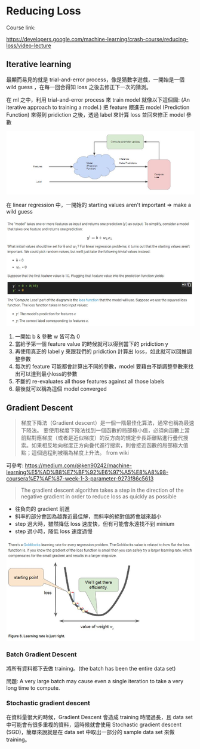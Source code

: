 # Reducing Loss

Course link:

https://developers.google.com/machine-learning/crash-course/reducing-loss/video-lecture


## Iterative learning

最顯而易見的就是 trial-and-error process，像是猜數字遊戲，一開始是一個 wild guess ，在每一回合得知 loss 之後去修正下一次的猜測。

在 ml 之中，利用 trial-and-error process 來 train model 就像以下這個圖: (An iterative approach to training a model.) 把 feature 餵進去 model (Prediction Function) 來得到 pridiction 之後，透過 label 來計算 loss 並回來修正 model 參數

![reduce-loss-01](../img/ml/reduce-loss-01.JPG "loss-01")

在 linear regression 中，一開始的 starting values aren't important => make a wild guess

![reduce-loss-02](../img/ml/reduce-loss-02.JPG "loss-02")

1. 一開始 b & 參數 w 皆可為 0
2. 當給予第一個 feature value 的時候就可以得到當下的 pridiction y
3. 再使用真正的 label y 來跟我們的 pridiction 計算出 loss，如此就可以回推調整參數
4. 每次的 feature 可能都會計算出不同的參數，model 要藉由不斷調整參數來找出可以達到最小loss的參數
5. 不斷的 re-evaluates all those features against all those labels
6. 最後就可以稱為這個 model converged

## Gradient Descent

> 梯度下降法（Gradient descent）是一個一階最佳化算法，通常也稱為最速下降法。 要使用梯度下降法找到一個函數的局部極小值，必須向函數上當前點對應梯度（或者是近似梯度）的反方向的規定步長距離點進行疊代搜索。如果相反地向梯度正方向疊代進行搜索，則會接近函數的局部極大值點；這個過程則被稱為梯度上升法。
> from wiki

可參考: https://medium.com/@ken90242/machine-learning%E5%AD%B8%E7%BF%92%E6%97%A5%E8%A8%98-coursera%E7%AF%87-week-1-3-parameter-9273f86c5613

> The gradient descent algorithm takes a step in the direction of the negative gradient in order to reduce loss as quickly as possible

* 往負向的 gradient 前進
* 斜率的部分會因為越靠近最佳解，而斜率的絕對值將會越來越小
* step 過大時，雖然降低 loss 速度快，但有可能會永遠找不到 minium
* step 過小時，降低 loss 速度過慢


![reduce-loss-03](../img/ml/reduce-loss-03.JPG "loss-03")

### Batch Gradient Descent 

將所有資料都下去做 training。(the batch has been the entire data set)

問題: A very large batch may cause even a single iteration to take a very long time to compute.


### Stochastic gradient descent

在資料量很大的時候，Gradient Descent 會造成 training 時間過長，且 data set 中可能會有很多重複的資料，這時候就會使用 Stochastic gradient descent (SGD)，簡單來說就是在 data set 中取出一部分的 sample data set 來做 training。
